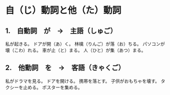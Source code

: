 # 自（じ）動詞と他（た）動詞

## 1.　自動詞　が　→　主語（しゅご）

私が起きる。
ドアが開（あ）く。
林檎（りんご）が落（お）ちる。
パソコンが壊（こわ）れる。
車が止（と）まる。
人（ひと）が集（あつ）まる。

## 2.　他動詞　を　→　客語（きゃくご）

私がドラマを見る。
ドアを開ける。
携帯を落とす。
子供がおもちゃを壊す。
タクシーを止める。
ポスターを集める。
